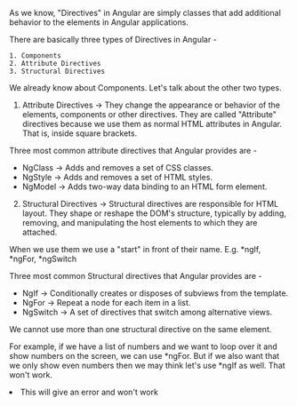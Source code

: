 As we know, "Directives" in Angular are simply classes that add additional behavior to the elements in Angular applications.

There are basically three types of Directives in Angular - 

    1. Components
    2. Attribute Directives
    3. Structural Directives

We already know about Components. Let's talk about the other two types.

 1. Attribute Directives -> They change the appearance or behavior of the elements, components or other directives. They are called "Attribute" directives because we use them as normal HTML attributes in Angular. That is, inside square brackets. 
   
Three most common attribute directives that Angular provides are - 

   - NgClass -> Adds and removes a set of CSS classes.
   - NgStyle -> Adds and removes a set of HTML styles.
   - NgModel -> Adds two-way data binding to an HTML form element.

2. Structural Directives -> Structural directives are responsible for HTML layout. They shape or reshape the DOM's structure, typically by adding, removing, and manipulating the host elements to which they are attached.

When we use them we use a "start" in front of their name. E.g. *ngIf, *ngFor, *ngSwitch

Three most common Structural directives that Angular provides are -

   - NgIf -> Conditionally creates or disposes of subviews from the template.
   - NgFor -> Repeat a node for each item in a list.
   - NgSwitch -> A set of directives that switch among alternative views.


We cannot use more than one structural directive on the same element.

For example, if we have a list of numbers and we want to loop over it and show numbers on the screen, we can use *ngFor. But if we also want that we only show even numbers then we may think let's use *ngIf as well. That won't work.

   <li *ngFor="let n for numbers" *ngIf="n % 2 !== 0">
   This will give an error and won't work



